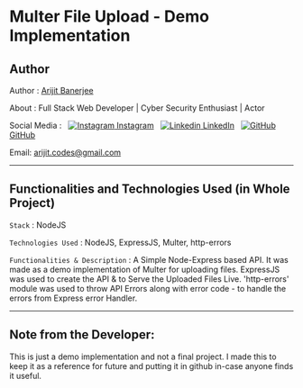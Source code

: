 # Multer File Upload - Demo Implementation

## Author

Author : [Arijit Banerjee](https://www.github.com/ArijitCodes)

About : Full Stack Web Developer | Cyber Security Enthusiast | Actor

Social Media : &nbsp;
[![Instagram](https://i.ibb.co/4t76vTc/insta-transparent-14px.png) Instagram](https://www.instagram.com/arijit.codes)
&nbsp;
[![Linkedin](https://i.stack.imgur.com/gVE0j.png) LinkedIn](https://www.linkedin.com/in/arijitban)
&nbsp;
[![GitHub](https://i.imgur.com/o7f6k1e.png) GitHub](https://github.com/ArijitCodes)

Email: arijit.codes@gmail.com

<hr>
<!-- 
## Live Demo

For a Live Demo, check : [https://arijit-passport-google-oauth20.herokuapp.com](https://arijit-passport-google-oauth20.herokuapp.com)

<hr> 
-->

## Functionalities and Technologies Used (in Whole Project)

`Stack` : NodeJS

`Technologies Used` : NodeJS, ExpressJS, Multer, http-errors

`Functionalities & Description` : A Simple Node-Express based API. It was made as a demo implementation of Multer for uploading files. ExpressJS was used to create the API & to Serve the Uploaded Files Live. 'http-errors' module was used to throw API Errors along with error code - to handle the errors from Express error Handler.

<hr>

## Note from the Developer:

This is just a demo implementation and not a final project. I made this to keep it as a reference for future and putting it in github in-case anyone finds it useful.

#
